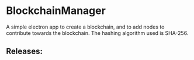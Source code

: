 # BlockchainManager
  A simple electron app to create a blockchain, and to add nodes to contribute towards the blockchain. The hashing algorithm used is SHA-256.
  
## Releases:   
